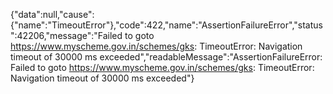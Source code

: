 {"data":null,"cause":{"name":"TimeoutError"},"code":422,"name":"AssertionFailureError","status":42206,"message":"Failed to goto https://www.myscheme.gov.in/schemes/gks: TimeoutError: Navigation timeout of 30000 ms exceeded","readableMessage":"AssertionFailureError: Failed to goto https://www.myscheme.gov.in/schemes/gks: TimeoutError: Navigation timeout of 30000 ms exceeded"}